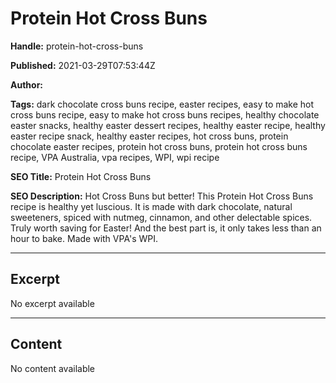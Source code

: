 # Protein Hot Cross Buns

**Handle:** protein-hot-cross-buns

**Published:** 2021-03-29T07:53:44Z

**Author:**  

**Tags:** dark chocolate cross buns recipe, easter recipes, easy to make hot cross buns recipe, easy to make hot cross buns recipes, healthy chocolate easter snacks, healthy easter dessert recipes, healthy easter recipe, healthy easter recipe snack, healthy easter recipes, hot cross buns, protein chocolate easter recipes, protein hot cross buns, protein hot cross buns recipe, VPA Australia, vpa recipes, WPI, wpi recipe

**SEO Title:** Protein Hot Cross Buns

**SEO Description:** Hot Cross Buns but better! This Protein Hot Cross Buns recipe is healthy yet luscious. It is made with dark chocolate, natural sweeteners, spiced with nutmeg, cinnamon, and other delectable spices. Truly worth saving for Easter! And the best part is, it only takes less than an hour to bake. Made with VPA's WPI.

---

## Excerpt

No excerpt available

---

## Content

No content available

